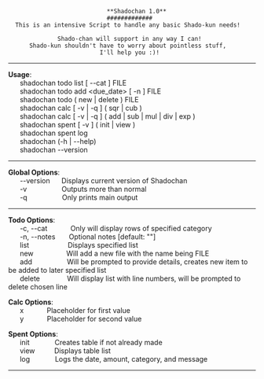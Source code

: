                                 **Shadochan 1.0**
                                #############
      This is an intensive Script to handle any basic Shado-kun needs!

                  Shado-chan will support in any way I can!
          Shado-kun shouldn't have to worry about pointless stuff,
                              I'll help you :)!

____

**Usage**:  
&nbsp;&nbsp;&nbsp;&nbsp;&nbsp;&nbsp;shadochan todo list [ --cat <type> ] FILE  
&nbsp;&nbsp;&nbsp;&nbsp;&nbsp;&nbsp;shadochan todo add <category> <due_date> <description> [ -n <notes> ] FILE  
&nbsp;&nbsp;&nbsp;&nbsp;&nbsp;&nbsp;shadochan todo ( new | delete ) FILE  
&nbsp;&nbsp;&nbsp;&nbsp;&nbsp;&nbsp;shadochan calc [ -v | -q ] ( sqr | cub ) <x>  
&nbsp;&nbsp;&nbsp;&nbsp;&nbsp;&nbsp;shadochan calc [ -v | -q ] ( add | sub | mul | div | exp ) <x> <y>  
&nbsp;&nbsp;&nbsp;&nbsp;&nbsp;&nbsp;shadochan spent [ -v ] ( init | view )  
&nbsp;&nbsp;&nbsp;&nbsp;&nbsp;&nbsp;shadochan spent log <amount> <category> <message>  
&nbsp;&nbsp;&nbsp;&nbsp;&nbsp;&nbsp;shadochan (-h | --help)  
&nbsp;&nbsp;&nbsp;&nbsp;&nbsp;&nbsp;shadochan --version  

---  

**Global Options**:  
&nbsp;&nbsp;&nbsp;&nbsp;&nbsp;&nbsp;--version&nbsp;&nbsp;&nbsp;&nbsp;&nbsp;&nbsp;Displays current version of Shadochan  
&nbsp;&nbsp;&nbsp;&nbsp;&nbsp;&nbsp;-v&nbsp;&nbsp;&nbsp;&nbsp;&nbsp;&nbsp;&nbsp;&nbsp;&nbsp;&nbsp;&nbsp;&nbsp;&nbsp;&nbsp;&nbsp;&nbsp;&nbsp;&nbsp;Outputs more than normal  
&nbsp;&nbsp;&nbsp;&nbsp;&nbsp;&nbsp;-q&nbsp;&nbsp;&nbsp;&nbsp;&nbsp;&nbsp;&nbsp;&nbsp;&nbsp;&nbsp;&nbsp;&nbsp;&nbsp;&nbsp;&nbsp;&nbsp;&nbsp;&nbsp;Only prints main output

*******

**Todo Options**:  
&nbsp;&nbsp;&nbsp;&nbsp;&nbsp;&nbsp;-c, --cat <type>&nbsp;&nbsp;&nbsp;&nbsp;&nbsp;&nbsp;&nbsp;&nbsp;&nbsp;&nbsp;&nbsp;Only will display rows of specified category  
&nbsp;&nbsp;&nbsp;&nbsp;&nbsp;&nbsp;-n, --notes <notes>&nbsp;&nbsp;&nbsp;&nbsp;&nbsp;&nbsp;Optional notes [default: ""]  
&nbsp;&nbsp;&nbsp;&nbsp;&nbsp;&nbsp;list&nbsp;&nbsp;&nbsp;&nbsp;&nbsp;&nbsp;&nbsp;&nbsp;&nbsp;&nbsp;&nbsp;&nbsp;&nbsp;&nbsp;&nbsp;&nbsp;&nbsp;&nbsp;&nbsp;&nbsp;Displays specified list  
&nbsp;&nbsp;&nbsp;&nbsp;&nbsp;&nbsp;new&nbsp;&nbsp;&nbsp;&nbsp;&nbsp;&nbsp;&nbsp;&nbsp;&nbsp;&nbsp;&nbsp;&nbsp;&nbsp;&nbsp;&nbsp;&nbsp;&nbsp;Will add a new file with the name being FILE  
&nbsp;&nbsp;&nbsp;&nbsp;&nbsp;&nbsp;add&nbsp;&nbsp;&nbsp;&nbsp;&nbsp;&nbsp;&nbsp;&nbsp;&nbsp;&nbsp;&nbsp;&nbsp;&nbsp;&nbsp;&nbsp;&nbsp;&nbsp;&nbsp;Will be prompted to provide details, creates new item to be added to later specified list  
&nbsp;&nbsp;&nbsp;&nbsp;&nbsp;&nbsp;delete&nbsp;&nbsp;&nbsp;&nbsp;&nbsp;&nbsp;&nbsp;&nbsp;&nbsp;&nbsp;&nbsp;&nbsp;&nbsp;&nbsp;Will display list with line numbers, will be prompted to delete chosen line  

**Calc Options**:  
&nbsp;&nbsp;&nbsp;&nbsp;&nbsp;&nbsp;x&nbsp;&nbsp;&nbsp;&nbsp;&nbsp;&nbsp;&nbsp;&nbsp;&nbsp;&nbsp;&nbsp;&nbsp;Placeholder for first value  
&nbsp;&nbsp;&nbsp;&nbsp;&nbsp;&nbsp;y&nbsp;&nbsp;&nbsp;&nbsp;&nbsp;&nbsp;&nbsp;&nbsp;&nbsp;&nbsp;&nbsp;&nbsp;Placeholder for second value  

**Spent Options**:  
&nbsp;&nbsp;&nbsp;&nbsp;&nbsp;&nbsp;init&nbsp;&nbsp;&nbsp;&nbsp;&nbsp;&nbsp;&nbsp;&nbsp;&nbsp;&nbsp;&nbsp;&nbsp;&nbsp;Creates table if not already made  
&nbsp;&nbsp;&nbsp;&nbsp;&nbsp;&nbsp;view&nbsp;&nbsp;&nbsp;&nbsp;&nbsp;&nbsp;&nbsp;&nbsp;&nbsp;&nbsp;Displays table list  
&nbsp;&nbsp;&nbsp;&nbsp;&nbsp;&nbsp;log&nbsp;&nbsp;&nbsp;&nbsp;&nbsp;&nbsp;&nbsp;&nbsp;&nbsp;&nbsp;&nbsp;&nbsp;&nbsp;Logs the date, amount, category, and message  

-----
